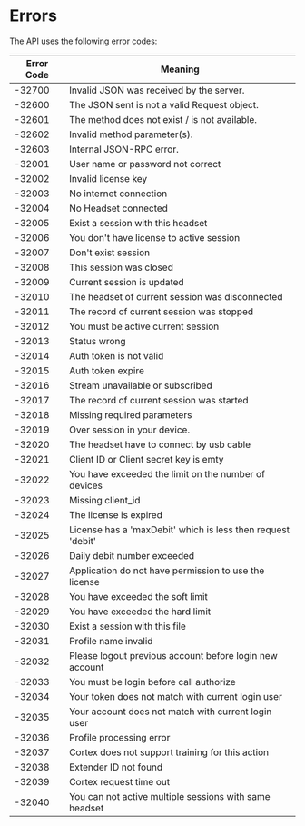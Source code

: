 # Errors

<div class="fullwidth">

The API uses the following error codes:


Error Code | Meaning
---------- | -------
-32700     | Invalid JSON was received by the server.                     |
-32600     | The JSON sent is not a valid Request object.                 |
-32601     | The method does not exist / is not available.                |
-32602     | Invalid method parameter(s).                                 |
-32603     | Internal JSON-RPC error.                                     |
-32001     | User name or password not correct                            |
-32002     | Invalid license key                                          |
-32003     | No internet connection                                       |
-32004     | No Headset connected                                         |
-32005     | Exist a session with this headset                            |
-32006     | You don't have license to active session                     |
-32007     | Don't exist session                                          |
-32008     | This session was closed                                      |
-32009     | Current session is updated                                   |
-32010     | The headset of current session was disconnected              |
-32011     | The record of current session was stopped                    |
-32012     | You must be active current session                           |
-32013     | Status wrong                                                 |
-32014     | Auth token is not valid                                      |
-32015     | Auth token expire                                            |
-32016     | Stream unavailable or subscribed                             |
-32017     | The record of current session was started                    |
-32018     | Missing required parameters                                  |
-32019     | Over session in your device.                                 |
-32020     | The headset have to connect by usb cable                     |
-32021     | Client ID or Client secret key is emty                       |
-32022     | You have exceeded the limit on the number of devices         |
-32023     | Missing client_id                                            |
-32024     | The license is expired                                       |
-32025     | License has a 'maxDebit' which is less then request 'debit'  |
-32026     | Daily debit number exceeded                                  |
-32027     | Application do not have permission to use the license        |
-32028     | You have exceeded the soft limit                             |
-32029     | You have exceeded the hard limit                             |
-32030     | Exist a session with this file                               |
-32031     | Profile name invalid                                         |
-32032     | Please logout previous account before login new account      |
-32033     | You must be login before call authorize                      |
-32034     | Your token does not match with current login user            |
-32035     | Your account does not match with current login user          |
-32036     | Profile processing error                                     |
-32037     | Cortex does not support training for this action             |
-32038     | Extender ID not found                                        |
-32039     | Cortex request time out                                      |
-32040     | You can not active multiple sessions with same headset       |
   
</div>
